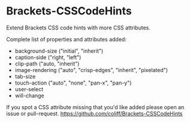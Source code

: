 Brackets-CSSCodeHints
=======================

Extend Brackets CSS code hints with more CSS attributes.

Complete list of properties and attributes added:

* background-size ("initial", "inherit")
* caption-side ("right, "left")
* clip-path ("auto, "inherit")
* image-rendering ("auto", "crisp-edges", "inherit", "pixelated")
* tab-size
* touch-action ("auto", "none", "pan-x", "pan-y")
* user-select
* will-change

If you spot a CSS attribute missing that you'd like added please open an issue or pull-request.
https://github.com/coliff/Brackets-CSSCodeHints